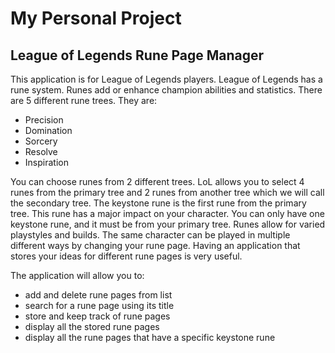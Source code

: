 # My Personal Project

## League of Legends Rune Page Manager 

This application is for League of Legends players. League of Legends has a rune system. 
Runes add or enhance champion abilities and statistics. 
There are 5 different rune trees. 
They are: 
- Precision
- Domination
- Sorcery
- Resolve
- Inspiration

You can choose runes from 2 different trees. LoL allows you to select 4 runes from the primary tree and 2 runes from another tree which we will call the secondary tree. 
The keystone rune is the first rune from the primary tree. This rune has a major impact on your character. You can only have one keystone rune, and it must be from your primary tree.
Runes allow for varied playstyles and builds. The same character can be played in multiple different ways by changing 
your rune page. Having an application that stores your ideas for different rune pages is very useful.

The application will allow you to:
- add and delete rune pages from list
- search for a rune page using its title
- store and keep track of rune pages 
- display all the stored rune pages
- display all the rune pages that have a specific keystone rune 

